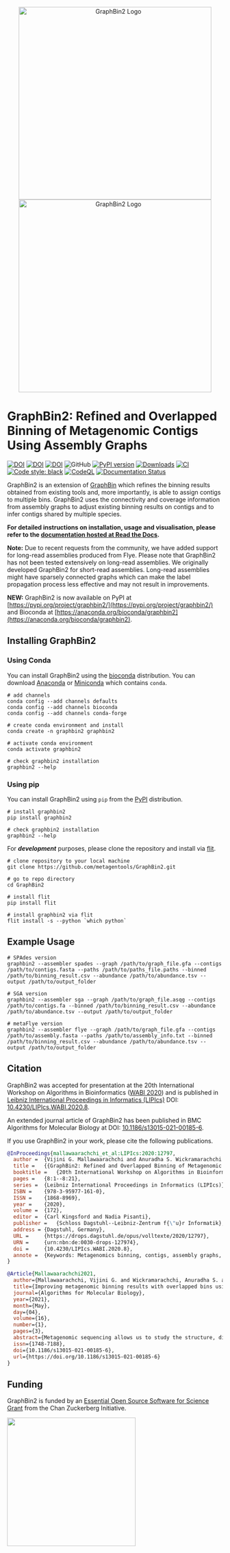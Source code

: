 <p align="center">
  <img src="https://raw.githubusercontent.com/metagentools/GraphBin2/master/docs/images/GraphBin2_Logo_light.png#gh-light-mode-only" width="450" title="GraphBin2 Logo" alt="GraphBin2 Logo">
  <img src="https://raw.githubusercontent.com/metagentools/GraphBin2/master/docs/images/GraphBin2_Logo_dark.png#gh-dark-mode-only" width="450" title="GraphBin2 Logo" alt="GraphBin2 Logo">
</p>

# GraphBin2: Refined and Overlapped Binning of Metagenomic Contigs Using Assembly Graphs

[![DOI](https://img.shields.io/badge/DOI-10.4230/LIPIcs.WABI.2020.8-informational)](https://doi.org/10.4230/LIPIcs.WABI.2020.8)
[![DOI](https://img.shields.io/badge/DOI-10.1186/s13015--021--00185--6-yellow)](https://doi.org/10.1186/s13015-021-00185-6)
[![DOI](https://zenodo.org/badge/262936904.svg)](https://zenodo.org/badge/latestdoi/262936904)
![GitHub](https://img.shields.io/github/license/Vini2/GraphBin2)
[![PyPI version](https://badge.fury.io/py/graphbin2.svg)](https://badge.fury.io/py/graphbin2)
[![Downloads](https://static.pepy.tech/badge/graphbin2)](https://pepy.tech/project/graphbin2)
[![CI](https://github.com/metagentools/GraphBin2/actions/workflows/testing.yml/badge.svg)](https://github.com/metagentools/GraphBin2/actions/workflows/testing.yml)
[![Code style: black](https://img.shields.io/badge/code%20style-black-000000.svg)](https://github.com/psf/black)
[![CodeQL](https://github.com/metagentools/GraphBin2/actions/workflows/codeql.yml/badge.svg)](https://github.com/metagentools/GraphBin2/actions/workflows/codeql.yml)
[![Documentation Status](https://readthedocs.org/projects/graphbin2/badge/?version=latest)](https://graphbin2.readthedocs.io/en/latest/?badge=latest)


GraphBin2 is an extension of [GraphBin](https://github.com/Vini2/GraphBin) which refines the binning results obtained from existing tools and, more importantly, is able to assign contigs to multiple bins. GraphBin2 uses the connectivity and coverage information from assembly graphs to adjust existing binning results on contigs and to infer contigs shared by multiple species.

**For detailed instructions on installation, usage and visualisation, please refer to the [documentation hosted at Read the Docs](https://graphbin2.readthedocs.io/).**

**Note:** Due to recent requests from the community, we have added support for long-read assemblies produced from Flye. Please note that GraphBin2 has not been tested extensively on long-read assemblies. We originally developed GraphBin2 for short-read assemblies. Long-read assemblies might have sparsely connected graphs which can make the label propagation process less effective and may not result in improvements.

**NEW:** GraphBin2 is now available on PyPI at [https://pypi.org/project/graphbin2/](https://pypi.org/project/graphbin2/) and Bioconda at [https://anaconda.org/bioconda/graphbin2](https://anaconda.org/bioconda/graphbin2).


## Installing GraphBin2

### Using Conda

You can install GraphBin2 using the [bioconda](https://anaconda.org/bioconda/graphbin2) distribution. You can download 
[Anaconda](https://www.anaconda.com/distribution/) or [Miniconda](https://docs.conda.io/en/latest/miniconda.html) which contains `conda`.

```shell
# add channels
conda config --add channels defaults
conda config --add channels bioconda
conda config --add channels conda-forge

# create conda environment and install
conda create -n graphbin2 graphbin2

# activate conda environment
conda activate graphbin2

# check graphbin2 installation
graphbin2 --help
```

### Using pip

You can install GraphBin2 using `pip` from the [PyPI](https://pypi.org/project/graphbin2/) distribution.

```shell
# install graphbin2
pip install graphbin2

# check graphbin2 installation
graphbin2 --help
```

For ***development*** purposes, please clone the repository and install via [flit](https://pypi.org/project/flit/).

```shell
# clone repository to your local machine
git clone https://github.com/metagentools/GraphBin2.git

# go to repo directory
cd GraphBin2

# install flit
pip install flit

# install graphbin2 via flit
flit install -s --python `which python`
```

## Example Usage

```shell
# SPAdes version
graphbin2 --assembler spades --graph /path/to/graph_file.gfa --contigs /path/to/contigs.fasta --paths /path/to/paths_file.paths --binned /path/to/binning_result.csv --abundance /path/to/abundance.tsv --output /path/to/output_folder

# SGA version
graphbin2 --assembler sga --graph /path/to/graph_file.asqg --contigs /path/to/contigs.fa --binned /path/to/binning_result.csv --abundance /path/to/abundance.tsv --output /path/to/output_folder

# metaFlye version
graphbin2 --assembler flye --graph /path/to/graph_file.gfa --contigs /path/to/assembly.fasta --paths /path/to/assembly_info.txt --binned /path/to/binning_result.csv --abundance /path/to/abundance.tsv --output /path/to/output_folder
```


## Citation

GraphBin2 was accepted for presentation at the 20th International Workshop on Algorithms in Bioinformatics ([WABI 2020](http://algo2020.di.unipi.it/WABI2020/)) and is published in [Leibniz International Proceedings in Informatics (LIPIcs)](https://www.dagstuhl.de/dagpub/978-3-95977-161-0) DOI: [10.4230/LIPIcs.WABI.2020.8](https://doi.org/10.4230/LIPIcs.WABI.2020.8). 

An extended journal article of GraphBin2 has been published in BMC Algorithms for Molecular Biology at DOI: [10.1186/s13015-021-00185-6](https://doi.org/10.1186/s13015-021-00185-6).

If you use GraphBin2 in your work, please cite the following publications.

```bibtex
@InProceedings{mallawaarachchi_et_al:LIPIcs:2020:12797,
  author =	{Vijini G. Mallawaarachchi and Anuradha S. Wickramarachchi and Yu Lin},
  title =	{{GraphBin2: Refined and Overlapped Binning of Metagenomic Contigs Using Assembly Graphs}},
  booktitle =	{20th International Workshop on Algorithms in Bioinformatics (WABI 2020)},
  pages =	{8:1--8:21},
  series =	{Leibniz International Proceedings in Informatics (LIPIcs)},
  ISBN =	{978-3-95977-161-0},
  ISSN =	{1868-8969},
  year =	{2020},
  volume =	{172},
  editor =	{Carl Kingsford and Nadia Pisanti},
  publisher =	{Schloss Dagstuhl--Leibniz-Zentrum f{\"u}r Informatik},
  address =	{Dagstuhl, Germany},
  URL =		{https://drops.dagstuhl.de/opus/volltexte/2020/12797},
  URN =		{urn:nbn:de:0030-drops-127974},
  doi =		{10.4230/LIPIcs.WABI.2020.8},
  annote =	{Keywords: Metagenomics binning, contigs, assembly graphs, overlapped binning}
}

@Article{Mallawaarachchi2021,
  author={Mallawaarachchi, Vijini G. and Wickramarachchi, Anuradha S. and Lin, Yu},
  title={Improving metagenomic binning results with overlapped bins using assembly graphs},
  journal={Algorithms for Molecular Biology},
  year={2021},
  month={May},
  day={04},
  volume={16},
  number={1},
  pages={3},
  abstract={Metagenomic sequencing allows us to study the structure, diversity and ecology in microbial communities without the necessity of obtaining pure cultures. In many metagenomics studies, the reads obtained from metagenomics sequencing are first assembled into longer contigs and these contigs are then binned into clusters of contigs where contigs in a cluster are expected to come from the same species. As different species may share common sequences in their genomes, one assembled contig may belong to multiple species. However, existing tools for binning contigs only support non-overlapped binning, i.e., each contig is assigned to at most one bin (species).},
  issn={1748-7188},
  doi={10.1186/s13015-021-00185-6},
  url={https://doi.org/10.1186/s13015-021-00185-6}
}
```

## Funding

GraphBin2 is funded by an [Essential Open Source Software for Science Grant](https://chanzuckerberg.com/eoss/proposals/cogent3-python-apis-for-iq-tree-and-graphbin-via-a-plug-in-architecture/) from the Chan Zuckerberg Initiative.

<p align="left">
  <img src="https://chanzuckerberg.com/wp-content/themes/czi/img/logo.svg" width="300">
</p>
